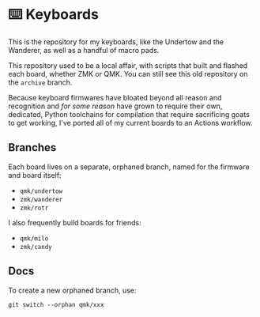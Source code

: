 # ⌨️ Keyboards

This is the repository for my keyboards, like the Undertow and the Wanderer, as well as a handful of macro pads.

This repository used to be a local affair, with scripts that built and flashed each board, whether ZMK or QMK.  You can still see this old repository on the `archive` branch.

Because keyboard firmwares have bloated beyond all reason and recognition and *for some reason* have grown to require their own, dedicated, Python toolchains for compilation that require sacrificing goats to get working, I've ported all of my current boards to an Actions workflow.

## Branches

Each board lives on a separate, orphaned branch, named for the firmware and board itself:

- `qmk/undertow`
- `zmk/wanderer`
- `zmk/rotr`

I also frequently build boards for friends:

- `qmk/milo`
- `zmk/candy`

## Docs

To create a new orphaned branch, use:

	git switch --orphan qmk/xxx